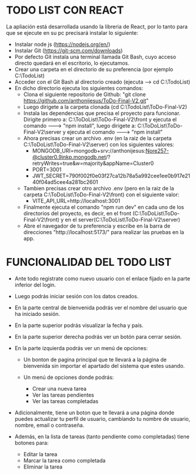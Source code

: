 # TODO LIST CON REACT

La apliación está desarrollada usando la libreria de React, por lo tanto para que se ejecute en su pc precisará instalar lo siguiente:

- Instalar node js (https://nodejs.org/en/)
- Instalar Git (https://git-scm.com/downloads)
- Por defecto Git instala una terminal llamada Git Bash, cuyo acceso directo quedará en el escritorio, lo ejecutamos.
- Crear una carpeta en el directorio de su preferencia (por ejemplo C:\TodoList)
- Acceder con el Git Bash al directorio creado (ejecuta --> cd C:\TodoList)
- En dicho directorio ejecuta los siguientes comandos:
  - Clona el siguiente repositorio de Github: "git clone https://github.com/anthonijesus/ToDo-Final-V2.git"
  - Luego dirigete a la carpeta clonada (cd C:\TodoList\ToDo-Final-V2)
  - Instala las dependencias que precisa el proyecto para funcionar. Dirigite primero a: C:\ToDoList\ToDo-Final-V2\front y ejecuta el comando ---> "npm install", luego dirigete a: C:\ToDoList\ToDo-Final-V2\server y ejecuta el comando ---> "npm install"
  - Ahora precisas crear un archivo .env (en la raiz de la carpeta C:\ToDoList\ToDo-Final-V2\server) con los siguientes valores:
    - MONGODB_URI=mongodb+srv://anthonijesus:Nore257-@cluster0.9inkp.mongodb.net/?retryWrites=true&w=majority&appName=Cluster0
    - PORT=3001
    - JWT_SECRET=790f002f0e03f27ca12b78a5a992cee1ee0b917e2140f04ad5cee4a281bc2601
  - Tambien precisas crear otro archivo .env (pero en la raiz de la carpeta C:\ToDoList\ToDo-Final-V2\front) con el siguiente valor:
    - VITE_API_URL=http://localhost:3001
  - Finalmente ejecuta el comando "npm run dev" en cada uno de los directorios del proyecto, es decir, en el front (C:\ToDoList\ToDo-Final-V2\front) y en el server(C:\ToDoList\ToDo-Final-V2\server)
  - Abre el navegador de tu preferencia y escribe en la barra de direcciones "http://localhost:5173/" para realizar las pruebas en la app.

# FUNCIONALIDAD DEL TODO LIST

- Ante todo registrate como nuevo usuario con el enlace fijado en la parte inferior del login.

- Luego podrás iniciar sesión con los datos creados.

- En la parte central de bienvenida podrás ver el nombre del usuario que ha iniciado sesión.

- En la parte superior podrás visualizar la fecha y país.

- En la parte superior derecha podrás ver un botón para cerrar sesión.

- En la parte izquierda podrás ver un menú de opciones:

  - Un bonton de pagina principal que te llevará a la página de bienvenida sin importar el apartado del sistema que estes usando.

  - Un menú de opciones donde podrás:
    - Crear una nueva tarea
    - Ver las tareas pendientes
    - Ver las tareas completadas

- Adicionalmente, tiene un boton que te llevará a una página donde puedes actualizar tu perfil de usuario, cambiando tu nombre de usuario, nombre, email o contraseña.

- Además, en la lista de tareas (tanto pendiente como completadas) tiene botones para:
  - Editar la tarea
  - Marcar la tarea como completada
  - Eliminar la tarea
